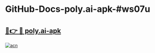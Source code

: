 # GitHub-Docs-poly.ai-apk-#ws07u

# <h2><a href="https://andorid.site?title=poly.ai-apk&ref=07A">🔗👉 🔴 poly.ai-apk</a></h2>

[![acn](https://github.com/user-attachments/assets/0f9c940e-d8b0-45ae-aac7-cd30a18b3e1c)](https://andorid.site?title=poly.ai-apk&ref=07A)

